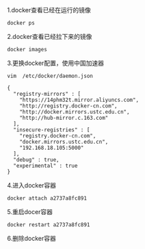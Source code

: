 1.docker查看已经在运行的镜像

```
docker ps
```

2.docker查看已经拉下来的镜像

```
docker images
```

3.更换docker配置，使用中国加速器

```
vim  /etc/docker/daemon.json
```

```
{
  "registry-mirrors" : [
    "https://14phm32t.mirror.aliyuncs.com",
    "http://registry.docker-cn.com",
    "http://docker.mirrors.ustc.edu.cn",
    "http://hub-mirror.c.163.com"
  ],
  "insecure-registries" : [
    "registry.docker-cn.com",
    "docker.mirrors.ustc.edu.cn",
    "192.168.18.105:5000"
  ],
  "debug" : true,
  "experimental" : true
}
```

4.进入docker容器

```
docker attach a2737a8fc891
```

5.重启docer容器

```
docker restart a2737a8fc891
```

6.删除docker容器

